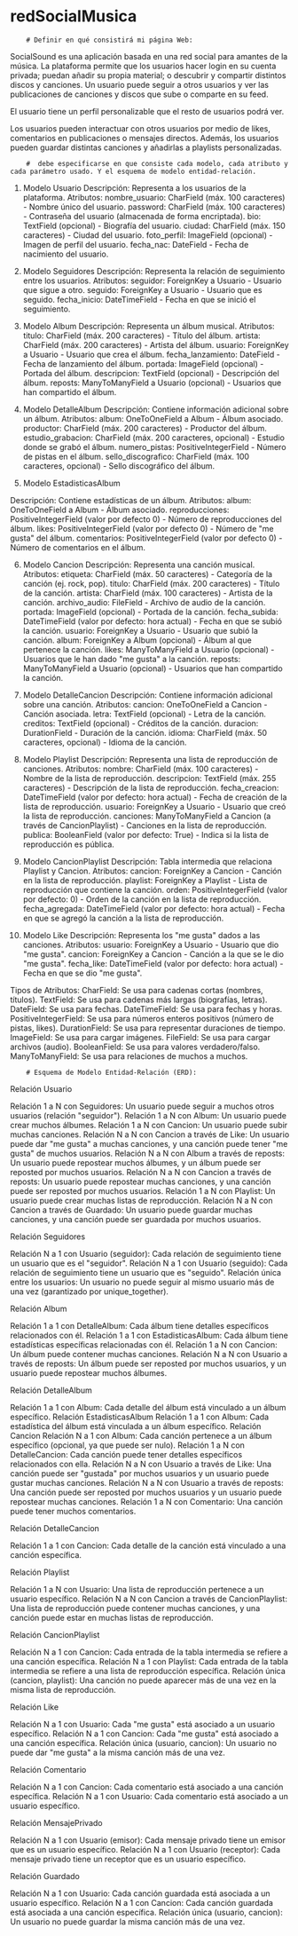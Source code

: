 # redSocialMusica
        # Definir en qué consistirá mi página Web:

SocialSound es una aplicación basada en una red social para amantes de la música. La plataforma permite que los usuarios hacer login en su cuenta privada; puedan añadir su propia material; o descubrir y compartir distintos discos y canciones. Un usuario puede seguir a otros usuarios y ver las publicaciones de canciones y discos que sube o comparte en su feed. 

El usuario tiene un perfil personalizable que el resto de usuarios podrá ver.

Los usuarios pueden interactuar con otros usuarios por medio de likes, comentarios en publicaciones o mensajes directos. Además, los usuarios pueden guardar distintas canciones y añadirlas a playlists personalizadas.

        #  debe especificarse en que consiste cada modelo, cada atributo y cada parámetro usado. Y el esquema de modelo entidad-relación.


1. Modelo Usuario
Descripción: Representa a los usuarios de la plataforma.
Atributos:
nombre_usuario: CharField (máx. 100 caracteres) - Nombre único del usuario.
password: CharField (máx. 100 caracteres) - Contraseña del usuario (almacenada de forma encriptada).
bio: TextField (opcional) - Biografía del usuario.
ciudad: CharField (máx. 150 caracteres) - Ciudad del usuario.
foto_perfil: ImageField (opcional) - Imagen de perfil del usuario.
fecha_nac: DateField - Fecha de nacimiento del usuario.

2. Modelo Seguidores
Descripción: Representa la relación de seguimiento entre los usuarios.
Atributos:
seguidor: ForeignKey a Usuario - Usuario que sigue a otro.
seguido: ForeignKey a Usuario - Usuario que es seguido.
fecha_inicio: DateTimeField - Fecha en que se inició el seguimiento.

3. Modelo Album
Descripción: Representa un álbum musical.
Atributos:
titulo: CharField (máx. 200 caracteres) - Título del álbum.
artista: CharField (máx. 200 caracteres) - Artista del álbum.
usuario: ForeignKey a Usuario - Usuario que crea el álbum.
fecha_lanzamiento: DateField - Fecha de lanzamiento del álbum.
portada: ImageField (opcional) - Portada del álbum.
descripcion: TextField (opcional) - Descripción del álbum.
reposts: ManyToManyField a Usuario (opcional) - Usuarios que han compartido el álbum.

4. Modelo DetalleAlbum
Descripción: Contiene información adicional sobre un álbum.
Atributos:
album: OneToOneField a Album - Álbum asociado.
productor: CharField (máx. 200 caracteres) - Productor del álbum.
estudio_grabacion: CharField (máx. 200 caracteres, opcional) - Estudio donde se grabó el álbum.
numero_pistas: PositiveIntegerField - Número de pistas en el álbum.
sello_discografico: CharField (máx. 100 caracteres, opcional) - Sello discográfico del álbum.
5. Modelo EstadisticasAlbum

Descripción: Contiene estadísticas de un álbum.
Atributos:
album: OneToOneField a Album - Álbum asociado.
reproducciones: PositiveIntegerField (valor por defecto 0) - Número de reproducciones del álbum.
likes: PositiveIntegerField (valor por defecto 0) - Número de "me gusta" del álbum.
comentarios: PositiveIntegerField (valor por defecto 0) - Número de comentarios en el álbum.

6. Modelo Cancion
Descripción: Representa una canción musical.
Atributos:
etiqueta: CharField (máx. 50 caracteres) - Categoría de la canción (ej. rock, pop).
titulo: CharField (máx. 200 caracteres) - Título de la canción.
artista: CharField (máx. 100 caracteres) - Artista de la canción.
archivo_audio: FileField - Archivo de audio de la canción.
portada: ImageField (opcional) - Portada de la canción.
fecha_subida: DateTimeField (valor por defecto: hora actual) - Fecha en que se subió la canción.
usuario: ForeignKey a Usuario - Usuario que subió la canción.
album: ForeignKey a Album (opcional) - Álbum al que pertenece la canción.
likes: ManyToManyField a Usuario (opcional) - Usuarios que le han dado "me gusta" a la canción.
reposts: ManyToManyField a Usuario (opcional) - Usuarios que han compartido la canción.

7. Modelo DetalleCancion
Descripción: Contiene información adicional sobre una canción.
Atributos:
cancion: OneToOneField a Cancion - Canción asociada.
letra: TextField (opcional) - Letra de la canción.
creditos: TextField (opcional) - Créditos de la canción.
duracion: DurationField - Duración de la canción.
idioma: CharField (máx. 50 caracteres, opcional) - Idioma de la canción.

8. Modelo Playlist
Descripción: Representa una lista de reproducción de canciones.
Atributos:
nombre: CharField (máx. 100 caracteres) - Nombre de la lista de reproducción.
descripcion: TextField (máx. 255 caracteres) - Descripción de la lista de reproducción.
fecha_creacion: DateTimeField (valor por defecto: hora actual) - Fecha de creación de la lista de reproducción.
usuario: ForeignKey a Usuario - Usuario que creó la lista de reproducción.
canciones: ManyToManyField a Cancion (a través de CancionPlaylist) - Canciones en la lista de reproducción.
publica: BooleanField (valor por defecto: True) - Indica si la lista de reproducción es pública.

9. Modelo CancionPlaylist
Descripción: Tabla intermedia que relaciona Playlist y Cancion.
Atributos:
cancion: ForeignKey a Cancion - Canción en la lista de reproducción.
playlist: ForeignKey a Playlist - Lista de reproducción que contiene la canción.
orden: PositiveIntegerField (valor por defecto: 0) - Orden de la canción en la lista de reproducción.
fecha_agregada: DateTimeField (valor por defecto: hora actual) - Fecha en que se agregó la canción a la lista de reproducción.

10. Modelo Like
Descripción: Representa los "me gusta" dados a las canciones.
Atributos:
usuario: ForeignKey a Usuario - Usuario que dio "me gusta".
cancion: ForeignKey a Cancion - Canción a la que se le dio "me gusta".
fecha_like: DateTimeField (valor por defecto: hora actual) - Fecha en que se dio "me gusta".

Tipos de Atributos:
CharField: Se usa para cadenas cortas (nombres, títulos).
TextField: Se usa para cadenas más largas (biografías, letras).
DateField: Se usa para fechas.
DateTimeField: Se usa para fechas y horas.
PositiveIntegerField: Se usa para números enteros positivos (número de pistas, likes).
DurationField: Se usa para representar duraciones de tiempo.
ImageField: Se usa para cargar imágenes.
FileField: Se usa para cargar archivos (audio).
BooleanField: Se usa para valores verdadero/falso.
ManyToManyField: Se usa para relaciones de muchos a muchos.


        # Esquema de Modelo Entidad-Relación (ERD):


Relación Usuario

Relación 1 a N con Seguidores: Un usuario puede seguir a muchos otros usuarios (relación "seguidor").
Relación 1 a N con Album: Un usuario puede crear muchos álbumes.
Relación 1 a N con Cancion: Un usuario puede subir muchas canciones.
Relación N a N con Cancion a través de Like: Un usuario puede dar "me gusta" a muchas canciones, y una canción puede tener "me gusta" de muchos usuarios.
Relación N a N con Album a través de reposts: Un usuario puede repostear muchos álbumes, y un álbum puede ser reposted por muchos usuarios.
Relación N a N con Cancion a través de reposts: Un usuario puede repostear muchas canciones, y una canción puede ser reposted por muchos usuarios.
Relación 1 a N con Playlist: Un usuario puede crear muchas listas de reproducción.
Relación N a N con Cancion a través de Guardado: Un usuario puede guardar muchas canciones, y una canción puede ser guardada por muchos usuarios.


Relación Seguidores

Relación N a 1 con Usuario (seguidor): Cada relación de seguimiento tiene un usuario que es el "seguidor".
Relación N a 1 con Usuario (seguido): Cada relación de seguimiento tiene un usuario que es "seguido".
Relación única entre los usuarios: Un usuario no puede seguir al mismo usuario más de una vez (garantizado por unique_together).


Relación Album

Relación 1 a 1 con DetalleAlbum: Cada álbum tiene detalles específicos relacionados con él.
Relación 1 a 1 con EstadisticasAlbum: Cada álbum tiene estadísticas específicas relacionadas con él.
Relación 1 a N con Cancion: Un álbum puede contener muchas canciones.
Relación N a N con Usuario a través de reposts: Un álbum puede ser reposted por muchos usuarios, y un usuario puede repostear muchos álbumes.

Relación DetalleAlbum

Relación 1 a 1 con Album: Cada detalle del álbum está vinculado a un álbum específico.
Relación EstadisticasAlbum
Relación 1 a 1 con Album: Cada estadística del álbum está vinculada a un álbum específico.
Relación Cancion
Relación N a 1 con Album: Cada canción pertenece a un álbum específico (opcional, ya que puede ser nulo).
Relación 1 a N con DetalleCancion: Cada canción puede tener detalles específicos relacionados con ella.
Relación N a N con Usuario a través de Like: Una canción puede ser "gustada" por muchos usuarios y un usuario puede gustar muchas canciones.
Relación N a N con Usuario a través de reposts: Una canción puede ser reposted por muchos usuarios y un usuario puede repostear muchas canciones.
Relación 1 a N con Comentario: Una canción puede tener muchos comentarios.


Relación DetalleCancion

Relación 1 a 1 con Cancion: Cada detalle de la canción está vinculado a una canción específica.


Relación Playlist

Relación 1 a N con Usuario: Una lista de reproducción pertenece a un usuario específico.
Relación N a N con Cancion a través de CancionPlaylist: Una lista de reproducción puede contener muchas canciones, y una canción puede estar en muchas listas de reproducción.


Relación CancionPlaylist

Relación N a 1 con Cancion: Cada entrada de la tabla intermedia se refiere a una canción específica.
Relación N a 1 con Playlist: Cada entrada de la tabla intermedia se refiere a una lista de reproducción específica.
Relación única (cancion, playlist): Una canción no puede aparecer más de una vez en la misma lista de reproducción.


Relación Like

Relación N a 1 con Usuario: Cada "me gusta" está asociado a un usuario específico.
Relación N a 1 con Cancion: Cada "me gusta" está asociado a una canción específica.
Relación única (usuario, cancion): Un usuario no puede dar "me gusta" a la misma canción más de una vez.


Relación Comentario

Relación N a 1 con Cancion: Cada comentario está asociado a una canción específica.
Relación N a 1 con Usuario: Cada comentario está asociado a un usuario específico.


Relación MensajePrivado

Relación N a 1 con Usuario (emisor): Cada mensaje privado tiene un emisor que es un usuario específico.
Relación N a 1 con Usuario (receptor): Cada mensaje privado tiene un receptor que es un usuario específico.


Relación Guardado

Relación N a 1 con Usuario: Cada canción guardada está asociada a un usuario específico.
Relación N a 1 con Cancion: Cada canción guardada está asociada a una canción específica.
Relación única (usuario, cancion): Un usuario no puede guardar la misma canción más de una vez.

